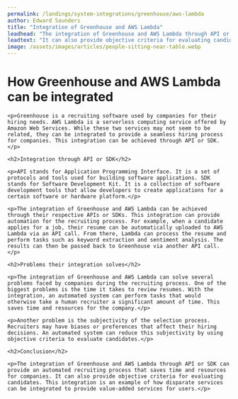 ```yaml
---
permalink: /landings/system-integrations/greenhouse/aws-lambda
author: Edward Saunders
title: "Integration of Greenhouse and AWS Lambda"
leadhead: "The integration of Greenhouse and AWS Lambda through API or SDK can provide an automated recruiting process that saves time and resources for companies"
leadtext: "It can also provide objective criteria for evaluating candidates. This integration is an example of how disparate services can be integrated to provide value-added services for users."
image: /assets/images/articles/people-sitting-near-table.webp
---
```

<div class="arttext">
	<h1>How Greenhouse and AWS Lambda can be integrated</h1>

	<p>Greenhouse is a recruiting software used by companies for their hiring needs. AWS Lambda is a serverless computing service offered by Amazon Web Services. While these two services may not seem to be related, they can be integrated to provide a seamless hiring process for companies. This integration can be achieved through API or SDK.</p>

	<h2>Integration through API or SDK</h2>

	<p>API stands for Application Programming Interface. It is a set of protocols and tools used for building software applications. SDK stands for Software Development Kit. It is a collection of software development tools that allow developers to create applications for a certain software or hardware platform.</p>

	<p>The integration of Greenhouse and AWS Lambda can be achieved through their respective APIs or SDKs. This integration can provide automation for the recruiting process. For example, when a candidate applies for a job, their resume can be automatically uploaded to AWS Lambda via an API call. From there, Lambda can process the resume and perform tasks such as keyword extraction and sentiment analysis. The results can then be passed back to Greenhouse via another API call.</p>

	<h2>Problems their integration solves</h2>

	<p>The integration of Greenhouse and AWS Lambda can solve several problems faced by companies during the recruiting process. One of the biggest problems is the time it takes to review resumes. With the integration, an automated system can perform tasks that would otherwise take a human recruiter a significant amount of time. This saves time and resources for the company.</p>

	<p>Another problem is the subjectivity of the selection process. Recruiters may have biases or preferences that affect their hiring decisions. An automated system can reduce this subjectivity by using objective criteria to evaluate candidates.</p>

	<h2>Conclusion</h2>

	<p>The integration of Greenhouse and AWS Lambda through API or SDK can provide an automated recruiting process that saves time and resources for companies. It can also provide objective criteria for evaluating candidates. This integration is an example of how disparate services can be integrated to provide value-added services for users.</p>

</div>